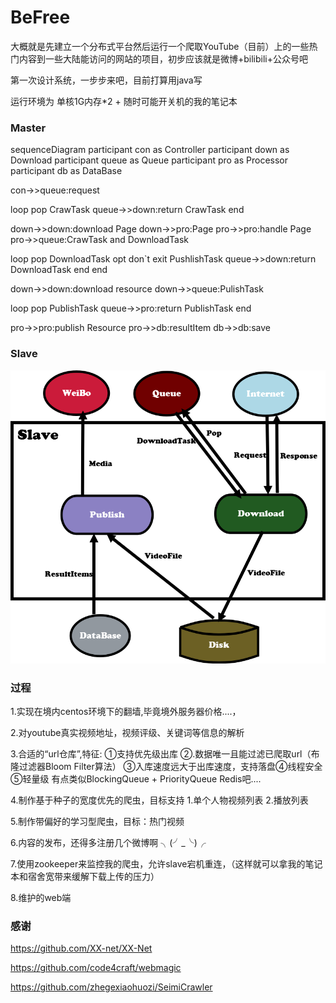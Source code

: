 # BeFree
大概就是先建立一个分布式平台然后运行一个爬取YouTube（目前）上的一些热门内容到一些大陆能访问的网站的项目，初步应该就是微博+bilibili+公众号吧

第一次设计系统，一步步来吧，目前打算用java写

运行环境为 单核1G内存*2 + 随时可能开关机的我的笔记本

### Master
sequenceDiagram
participant con as Controller
participant down as Download
participant queue as Queue
participant pro as Processor
participant db as DataBase

con->>queue:request

loop pop CrawTask
    queue->>down:return CrawTask
end

down->>down:download Page
down->>pro:Page
pro->>pro:handle Page
pro->>queue:CrawTask and DownloadTask

loop pop DownloadTask
    opt don`t exit PushlishTask
        queue->>down:return DownloadTask
    end
end

down->>down:download resource
down->>queue:PulishTask

loop pop PublishTask
    queue->>pro:return PublishTask
end

pro->>pro:publish Resource
pro->>db:resultItem
db->>db:save

### Slave
![image](https://github.com/jijianfeng/BeFree/blob/master/images/Slave.png)
### 过程

1.实现在境内centos环境下的翻墙,毕竟境外服务器价格....，
  
2.对youtube真实视频地址，视频评级、关键词等信息的解析

3.合适的“url仓库”,特征: ①支持优先级出库 ②.数据唯一且能过滤已爬取url（布隆过滤器Bloom Filter算法）
③入库速度远大于出库速度，支持落盘④线程安全⑤轻量级 有点类似BlockingQueue + PriorityQueue   Redis吧....

4.制作基于种子的宽度优先的爬虫，目标支持 1.单个人物视频列表 2.播放列表

5.制作带偏好的学习型爬虫，目标：热门视频

6.内容的发布，还得多注册几个微博啊 ╮(╯_╰)╭

7.使用zookeeper来监控我的爬虫，允许slave宕机重连，（这样就可以拿我的笔记本和宿舍宽带来缓解下载上传的压力）

8.维护的web端

### 感谢

https://github.com/XX-net/XX-Net

https://github.com/code4craft/webmagic

https://github.com/zhegexiaohuozi/SeimiCrawler